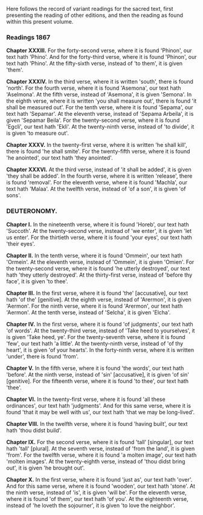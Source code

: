 Here follows the record of variant readings for the sacred text, first presenting the reading of other editions, and then the reading as found within this present volume.

### Readings 1867

**Chapter XXXIII.**
For the forty-second verse, where it is found 'Phinon', our text hath 'Phino'.
And for the forty-third verse, where it is found 'Phinon', our text hath 'Phino'.
At the fifty-sixth verse, instead of 'to them', it is given 'them'.

**Chapter XXXIV.**
In the third verse, where it is written 'south', there is found 'north'.
For the fourth verse, where it is found 'Asemona', our text hath 'Aselmona'.
At the fifth verse, instead of 'Asemona', it is given 'Semona'.
In the eighth verse, where it is written 'you shall measure out', there is found 'it shall be measured out'.
For the tenth verse, where it is found 'Sepama', our text hath 'Sepamar'.
At the eleventh verse, instead of 'Sepama Arbeila', it is given 'Sepamar Beila'.
For the twenty-second verse, where it is found 'Egcli', our text hath 'Ekli'.
At the twenty-ninth verse, instead of 'to divide', it is given 'to measure out'.

**Chapter XXXV.**
In the twenty-first verse, where it is written 'he shall kill', there is found 'he shall smite'.
For the twenty-fifth verse, where it is found 'he anointed', our text hath 'they anointed'.

**Chapter XXXVI.**
At the third verse, instead of 'it shall be added', it is given 'they shall be added'.
In the fourth verse, where it is written 'release', there is found 'removal'.
For the eleventh verse, where it is found 'Machla', our text hath 'Malaa'.
At the twelfth verse, instead of 'of a son', it is given 'of sons'.

### DEUTERONOMY.

**Chapter I.**
In the nineteenth verse, where it is found 'Horeb', our text hath 'Succoth'.
At the twenty-second verse, instead of 'we enter', it is given 'let us enter'.
For the thirtieth verse, where it is found 'your eyes', our text hath 'their eyes'.

**Chapter II.**
In the tenth verse, where it is found 'Ommein', our text hath 'Ormein'.
At the eleventh verse, instead of 'Ommein', it is given 'Omien'.
For the twenty-second verse, where it is found 'he utterly destroyed', our text hath 'they utterly destroyed'.
At the thirty-first verse, instead of 'before thy face', it is given 'to thee'.

**Chapter III.**
In the first verse, where it is found 'the' [accusative], our text hath 'of the' [genitive].
At the eighth verse, instead of 'Arermon', it is given 'Aermon'.
For the ninth verse, where it is found 'Arermon', our text hath 'Aermon'.
At the tenth verse, instead of 'Selcha', it is given 'Elcha'.

**Chapter IV.**
In the first verse, where it is found 'of judgments', our text hath 'of words'.
At the twenty-third verse, instead of 'Take heed to yourselves', it is given 'Take heed, ye'.
For the twenty-seventh verse, where it is found 'few', our text hath 'a little'.
At the twenty-ninth verse, instead of 'of thy heart', it is given 'of your hearts'.
In the forty-ninth verse, where it is written 'under', there is found 'from'.

**Chapter V.**
In the fifth verse, where it is found 'the words', our text hath 'before'.
At the ninth verse, instead of 'sin' [accusative], it is given 'of sin' [genitive].
For the fifteenth verse, where it is found 'to thee', our text hath 'thee'.

**Chapter VI.**
In the twenty-first verse, where it is found 'all these ordinances', our text hath 'judgments'.
And for this same verse, where it is found 'that it may be well with us', our text hath 'that we may be long-lived'.

**Chapter VIII.**
In the twelfth verse, where it is found 'having built', our text hath 'thou didst build'.

**Chapter IX.**
For the second verse, where it is found 'tall' [singular], our text hath 'tall' [plural].
At the seventh verse, instead of 'from the land', it is given 'from'.
For the twelfth verse, where it is found 'a molten image', our text hath 'molten images'.
At the twenty-eighth verse, instead of 'thou didst bring out', it is given 'he brought out'.

**Chapter X.**
In the first verse, where it is found 'just as', our text hath 'over'.
And for this same verse, where it is found 'wooden', our text hath 'stone'.
At the ninth verse, instead of 'is', it is given 'will be'.
For the eleventh verse, where it is found 'of them', our text hath 'of you'.
At the eighteenth verse, instead of 'he loveth the sojourner', it is given 'to love the neighbor'.